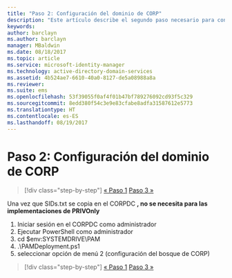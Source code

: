 ```yaml
---
title: "Paso 2: Configuración del dominio de CORP"
description: "Este artículo describe el segundo paso necesario para configurar el dominio corp que implica ejecutar un script después de copiar sids.txt se en CORPDC"
keywords: 
author: barclayn
ms.author: barclayn
manager: MBaldwin
ms.date: 08/18/2017
ms.topic: article
ms.service: microsoft-identity-manager
ms.technology: active-directory-domain-services
ms.assetid: 4b524ae7-6610-40a0-8127-de5a08988a8a
ms.reviewer: 
ms.suite: ems
ms.openlocfilehash: 53f39055f0af4f01b47bf789276092cd93f5c329
ms.sourcegitcommit: 8edd380f54c3e9e83cfabe8adfa31587612e5773
ms.translationtype: HT
ms.contentlocale: es-ES
ms.lasthandoff: 08/19/2017
---
```

# <a name="step-2-configuring-the-corp-domain"></a>Paso 2: Configuración del dominio de CORP

>[!div class="step-by-step"]
[« Paso 1](sp1-step1-configuring-priv-domain.md)
[Paso 3 »](sp1-step3-installing-configuring-sql.md)

Una vez que SIDs.txt se copia en el CORPDC **, no se necesita para las implementaciones de PRIVOnly**

1. Iniciar sesión en el CORPDC como administrador
2. Ejecutar PowerShell como administrador
3. cd $env:SYSTEMDRIVE\PAM
4. .\PAMDeployment.ps1
5. seleccionar opción de menú 2 (configuración del bosque de CORP)

>[!div class="step-by-step"]
[« Paso 1](sp1-step1-configuring-priv-domain.md)
[Paso 3 »](sp1-step3-installing-configuring-sql.md)
